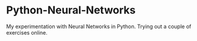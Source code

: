 # Python-Neural-Networks
My experimentation with Neural Networks in Python. Trying out a couple of exercises online.
